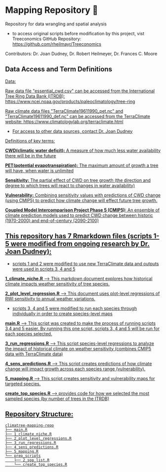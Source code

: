 # Mapping Repository 🌲
Repository for data wrangling and spatial analysis

* to access original scripts before modification by this project, vist Treeconomics GitHub Repository: https://github.com/rheilmayr/Treeconomics

Contributors: Dr. Joan Dudney, Dr. Robert Heilmeyer, Dr. Frances C. Moore

## Data Access and Term Definitions

<u>Data:<u>

Raw data file "essential_cwd.csv" can be accessed from the International Tree Ring Data Bank (ITRDB): https://www.ncei.noaa.gov/products/paleoclimatology/tree-ring

Raw climate data files "TerraClimate19611990_pet.nc" and "TerraClimate19611990_def.nc" can be accessed from the TerraClimate website: https://www.climatologylab.org/terraclimate.html

* For access to other data sources, contact Dr. Joan Dudney 

Definitions of key terms:

**CWD(climatic water deficit):** A measure of how much less water availability there will be in the future

**PET(potential evapotranspiration):** The maximum amount of growth a tree will have, when water is unlimited

**Sensitivity:** The partial effect of CWD on tree growth (the direction and degree to which trees will react to changes in water availability)

**Vulnerability:** Combining sensitivity values with predictions of CWD change (using CMIP5) to predict how climate change will effect future tree growth. 

**Coupled Model Intercomparison Project Phase 5 (CMIP5):** An ensemble of climate prediction models used to predict CWD change between historic (1970-2000) and end-of-century (2090-2100)  

## This repository has 7 Rmarkdown files (scripts 1-5 were modified from ongoing research by Dr. Joan Dudney):

* scripts 1 and 2 were modified to use new TerraClimate data and outputs were used in scripts 3, 4 and 5

**1_climate_niche.R** --> This markdown document explores how historical climate impacts weather sensitivity of tree species. 

**2_plot_level_regression.R** --> This document uses plot-level regressions of RWI sensitivity to annual weather variations. 

* scripts 3, 4 and 5 were modified to run each species through individually in order to create species-level maps

**main.R** --> This script was created to make the process of running scripts 3,4 and 5 easier. By running this one script, scripts 3, 4 and 5 will be run for each species selected.

**3_run_regressions.R** --> This script species-level regressions to analyze the impact of historical climate on weather sensitivity (combines CMIP5 data with TerraClimate data)

**4_sens_predictions.R** --> This script creates predictions of how climate change will impact growth across each species range (vulnerability). 

**5_mapping.R** --> This script creates sensitivity and vulnerability maps for targeted species. 

**create_top_species.R** --> provides code for how we selected the most sampled species (by number of trees in the ITRDB)

## Repository Structure:
```
climatree-mapping-repo
├── main.R
├── 1_climate_niche.R
├── 2_plot_level_regressions.R
├── 3_run_regressions.R
├── 4_sens_predictions.R
├── 5_mapping.R
└── prep_scripts
    ├── 2_spp_list.R
    └── create_top_species.R

```
